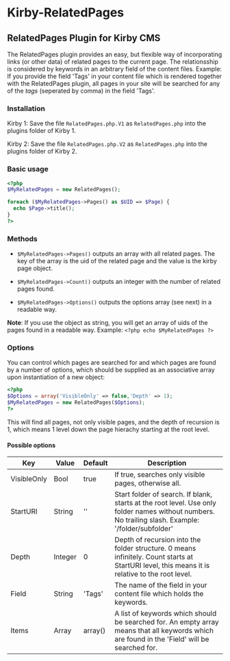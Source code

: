 Kirby-RelatedPages
==================

## RelatedPages Plugin for Kirby CMS

The RelatedPages plugin provides an easy, but flexible way of incorporating links (or other data) of related pages to the current page. The relationsship is considered by keywords in an arbitrary field of the content files. Example: If you provide the field 'Tags' in your content file which is rendered together with the RelatedPages plugin, all pages in your site will be searched for any of the *tags* (seperated by comma) in the field 'Tags'.

### Installation

Kirby 1: Save the file `RelatedPages.php.V1` as `RelatedPages.php` into the plugins folder of Kirby 1.

Kirby 2: Save the file `RelatedPages.php.V2` as `RelatedPages.php` into the plugins folder of Kirby 2.

### Basic usage

```php
<?php
$MyRelatedPages = new RelatedPages();

foreach ($MyRelatedPages->Pages() as $UID => $Page) {
  echo $Page->title();
}
?>
```

### Methods

- `$MyRelatedPages->Pages()` outputs an array with all related pages. The key of the array is the uid of the related page and the value is the kirby page object.

- `$MyRelatedPages->Count()` outputs an integer with the number of related pages found.

- `$MyRelatedPages->Options()` outputs the options array (see next) in a readable way.

**Note**: If you use the object as string, you will get an array of uids of the pages found in a readable way. Example: `<?php echo $MyRelatedPages ?>`

### Options

You can control which pages are searched for and which pages are found by a number of options, which should be supplied as an associative array upon instantiation of a new object:

```php
<?php
$Options = array('VisibleOnly' => false,'Depth' => 1);
$MyRelatedPages = new RelatedPages($Options);
?>
```

This will find all pages, not only visible pages, and the depth of recursion is 1, which means 1 level down the page hierachy starting at the root level.

#### Possible options

| Key         | Value   | Default | Description |
|-------------|---------|---------|-------------|
| VisibleOnly | Bool    | true    | If true, searches only visible pages, otherwise all. |
| StartURI    | String  | ''      | Start folder of search. If blank, starts at the root level. Use only folder names without numbers. No trailing slash. Example: '/folder/subfolder' |
| Depth       | Integer | 0       | Depth of recursion into the folder structure. 0 means infinitely. Count starts at StartURI level, this means it is relative to the root level. |
| Field       | String  | 'Tags'  | The name of the field in your content file which holds the keywords. |
| Items       | Array   | array() | A list of keywords which should be searched for. An empty array means that all keywords which are found in the 'Field' will be searched for. |

